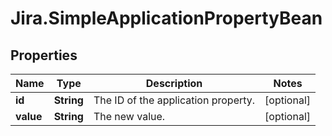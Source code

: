 # Jira.SimpleApplicationPropertyBean

## Properties

Name | Type | Description | Notes
------------ | ------------- | ------------- | -------------
**id** | **String** | The ID of the application property. | [optional] 
**value** | **String** | The new value. | [optional] 


